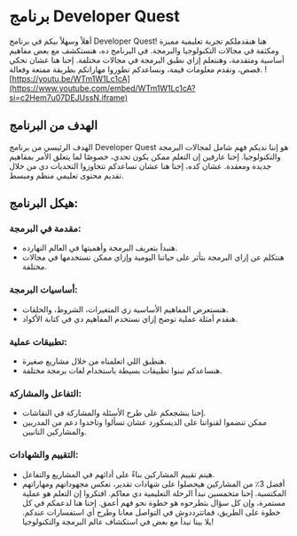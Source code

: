 # برنامج Developer Quest

أهلاً وسهلاً بيكم في برنامج Developer Quest! هنا هنقدملكم تجربة تعليمية مميزة ومكثفة في مجالات التكنولوجيا والبرمجة. في البرنامج ده، هنستكشف مع بعض مفاهيم أساسية ومتقدمة، وهنتعلم إزاي نطبق البرمجة في مجالات مختلفة. إحنا هنا عشان نحكي قصص، ونقدم معلومات قيمة، ونساعدكم تطوروا مهاراتكم بطريقة ممتعة وفعالة.
![https://youtu.be/WTm1W1Lc1cA](https://www.youtube.com/embed/WTm1W1Lc1cA?si=c2Hem7u07DEJUssN.iframe)

## الهدف من البرنامج

الهدف الرئيسي من برنامج Developer Quest هو إننا نديكم فهم شامل لمجالات البرمجة والتكنولوجيا. إحنا عارفين إن التعلم ممكن يكون تحدي، خصوصًا لما يتعلق الأمر بمفاهيم جديدة ومعقدة. عشان كده، إحنا هنا عشان نساعدكم تتجاوزوا التحديات دي من خلال تقديم محتوى تعليمي منظم ومبسط.

## هيكل البرنامج:

### مقدمة في البرمجة:

- هنبدأ بتعريف البرمجة وأهميتها في العالم النهارده.
- هنتكلم عن إزاي البرمجة بتأثر على حياتنا اليومية وإزاي ممكن نستخدمها في مجالات مختلفة.

### أساسيات البرمجة:

- هنستعرض المفاهيم الأساسية زي المتغيرات، الشروط، والحلقات.
- هنقدم أمثلة عملية توضح إزاي نستخدم المفاهيم دي في كتابة الأكواد.

### تطبيقات عملية:

- هنطبق اللي اتعلمناه من خلال مشاريع صغيرة.
- هنساعدكم تبنوا تطبيقات بسيطة باستخدام لغات برمجة مختلفة.

### التفاعل والمشاركة:

- إحنا بنشجعكم على طرح الأسئلة والمشاركة في النقاشات.
- ممكن تنضموا لقنواتنا على الديسكورد عشان تسألوا وتاخدوا دعم من المدربين والمشاركين التانيين.

### التقييم والشهادات:

- هيتم تقييم المشاركين بناءً على أدائهم في المشاريع والتفاعل.
- أفضل 3٪ من المشاركين هيحصلوا على شهادات تقدير، تعكس مجهوداتهم ومهاراتهم المكتسبة.
  إحنا متحمسين نبدأ الرحلة التعليمية دي معاكم. افتكروا إن التعلم هو عملية مستمرة، وإن كل سؤال بتطرحوه هو خطوة نحو فهم أعمق. إحنا هنا لدعمكم في كل خطوة على الطريق، فماتترددوش في التواصل معانا وطرح أي استفسارات عندكم. يلا بينا نبدأ مع بعض في استكشاف عالم البرمجة والتكنولوجيا!
